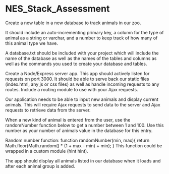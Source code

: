 # NES_Stack_Assessment

Create a new table in a new database to track animals in our zoo. 

It should include an auto-incrementing primary key, a column for the type of animal as a string or varchar, and a number 
to keep track of how many of this animal type we have.

A database.txt should be included with your project which will include the name of the database as well as the names 
of the tables and columns as well as the commands you used to create your database and tables.

Create a Node/Express server app. This app should actively listen for requests on port 3000. 
It should be able to serve back our static files (index.html, any js or css files) as well as handle incoming 
requests to any routes. Include a routing module to use with your Ajax requests.

Our application needs to be able to input new animals and display current animals. This will require Ajax requests to 
send data to the server and Ajax requests to retrieve data from the server.

When a new kind of animal is entered from the user, use the randomNumber function below to get a number between 1 and 100. 
Use this number as your number of animals value in the database for this entry.

Random number function: function randomNumber(min, max){ return Math.floor(Math.random() * (1 + max - min) + min); } 
This function could be wrapped in a custom module (hint hint).

The app should display all animals listed in our database when it loads and after each animal group is added.
